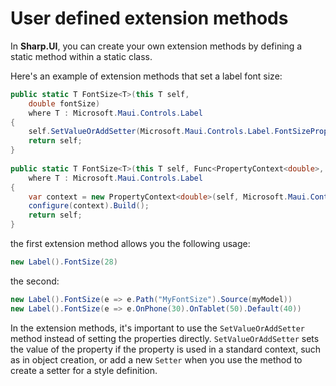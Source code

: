 # User defined extension methods

In __Sharp.UI__, you can create your own extension methods by defining a static method within a static class.

Here's an example of extension methods that set a label font size:

```cs
public static T FontSize<T>(this T self,
    double fontSize)
    where T : Microsoft.Maui.Controls.Label
{
    self.SetValueOrAddSetter(Microsoft.Maui.Controls.Label.FontSizeProperty, fontSize);
    return self;
}
        
public static T FontSize<T>(this T self, Func<PropertyContext<double>, IPropertyBuilder<double>> configure)
    where T : Microsoft.Maui.Controls.Label
{
    var context = new PropertyContext<double>(self, Microsoft.Maui.Controls.Label.FontSizeProperty);
    configure(context).Build();
    return self;
}
```

the first extension method allows you the following usage:

```cs
new Label().FontSize(28)
```

the second:

```cs
new Label().FontSize(e => e.Path("MyFontSize").Source(myModel))
new Label().FontSize(e => e.OnPhone(30).OnTablet(50).Default(40))
```

In the extension methods, it's important to use the `SetValueOrAddSetter` method instead of setting the properties directly. `SetValueOrAddSetter` sets the value of the property if the property is used in a standard context, such as in object creation, or add a new `Setter` when you use the method to create a setter for a style definition.
